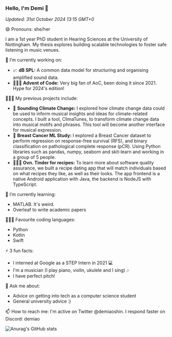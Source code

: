 ### Hello, I'm Demi 👋

_Updated: 31st October 2024 13:15 GMT+0_

😄 Pronouns: she/her

I am a 1st year PhD student in Hearing Sciences at the University of Nottingham. My thesis explores building scalable technologies to foster safe listening in music venues.

🔭 I’m currently working on:
- 📈 **dB SPL:** A common data model for structuring and organising amplified sound data.
- 👩🏾‍💻 **Advent of Code:** Very big fan of AoC, been doing it since 2021. Hype for 2024's edition!

👩🏾‍💻 My previous projects include:
- 🌳 **Sounding Climate Change:** I explored how climate change data could be used to inform musical insights and ideas for climate-related concepts. I built a tool, ClimaTunes, to transform climate change data into musical motifs and phrases. This tool will become another interface for musical expression.
- 🏥 **Breast Cancer ML Study:** I explored a Breast Cancer dataset to perform regression on response-free survival (RFS), and binary classification on pathological complete response (pCR). Using Python libraries such as pandas, numpy, seaborn and skit-learn and working in a group of 5 people.
- 👩🏾‍💻 **Ovn. Tinder for recipes:** To learn more about software quality assurance, we built a recipe dating app that will match individuals based on what recipes they like, as well as their looks. The app frontend is a native Android application with Java, the backend is NodeJS with TypeScript.

🌱 I’m currently learning:
- MATLAB. It's weird.
- Overleaf to write academic papers

👩🏾‍💻 Favourite coding languages:
- Python
- Kotlin
- Swift
  
⚡ 3 fun facts: 
- I interned at Google as a STEP Intern in 2021 💻
- I'm a musician (I play piano, violin, ukulele and I sing) 🎶
- I have perfect pitch!
  
💬 Ask me about:
- Advice on getting into tech as a computer science student
- General university advice :)

📫 How to reach me:
I'm active on Twitter @demiaoshin. I respond faster on Discord: demiao

![Anurag's GitHub stats](https://github-readme-stats.vercel.app/api?username=demithetechie&show_icons=true&theme=cobalt)

<!--
**demiaoshin/demiaoshin** is a ✨ _special_ ✨ repository because its `README.md` (this file) appears on your GitHub profile.

Here are some ideas to get you started:

- 📈 **Linear Programming:** Learning how to apply linear programming principles to solve LP problems in different contexts and situations. Prepping for a coursework that will involve solving a large-scale LP problem.
- 🔬 **Research in CS:** Building myself up to become a well-rounded researcher in the field of computer science.

- 🔭 I’m currently working on ...
- 🌱 I’m currently learning ...
- 👯 I’m looking to collaborate on ...
- 🤔 I’m looking for help with ...
- 💬 Ask me about ...
- 📫 How to reach me: ...
- 😄 Pronouns: ...
- ⚡ Fun fact: ...
-->
